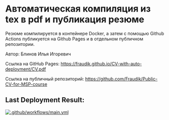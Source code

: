 # Автоматическая компиляция из tex в pdf и публикация резюме

Резюме компилируется в контейнере Docker, а затем с помощью Github Actions публикуется на Github Pages и в отдельном публичном репозитории.

Автор: Блинов Илья Игоревич

Ссылка на GitHub Pages: https://fraudik.github.io/CV-with-auto-deployment/CV.pdf

Ссылка на публичный репозиторий: https://github.com/Fraudik/Public-CV-for-MSP-course

## Last Deployment Result:

[![.github/workflows/main.yml](https://github.com/Fraudik/CV-for-MSP-course/actions/workflows/main.yml/badge.svg)](https://github.com/Fraudik/CV-for-MSP-course/actions/workflows/main.yml)
